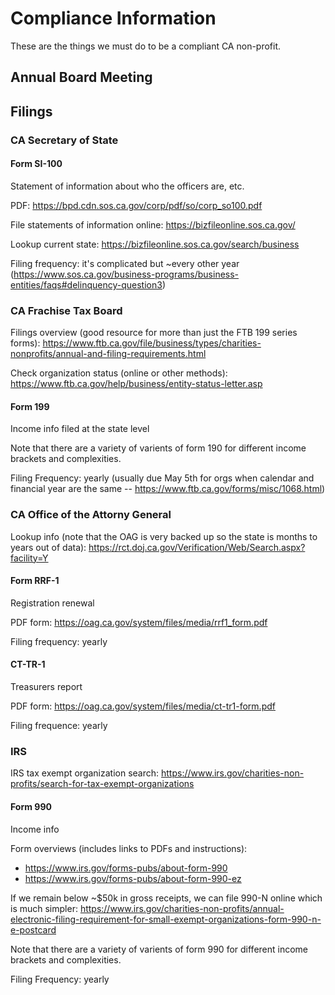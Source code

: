 <!-- TITLE: Compliance Information -->
<!-- SUBTITLE: A quick summary of Compliance Information -->

# Compliance Information
These are the things we must do to be a compliant CA non-profit.

## Annual Board Meeting
## Filings
### CA Secretary of State

#### Form SI-100

Statement of information about who the officers are, etc.

PDF: https://bpd.cdn.sos.ca.gov/corp/pdf/so/corp_so100.pdf

File statements of information online: https://bizfileonline.sos.ca.gov/

Lookup current state: https://bizfileonline.sos.ca.gov/search/business

Filing frequency: it's complicated but ~every other year (https://www.sos.ca.gov/business-programs/business-entities/faqs#delinquency-question3)

### CA Frachise Tax Board

Filings overview (good resource for more than just the FTB 199 series forms): https://www.ftb.ca.gov/file/business/types/charities-nonprofits/annual-and-filing-requirements.html

Check organization status (online or other methods): https://www.ftb.ca.gov/help/business/entity-status-letter.asp

#### Form 199

Income info filed at the state level

Note that there are a variety of varients of form 190 for different income brackets and complexities.

Filing Frequency: yearly (usually due May 5th for orgs when calendar and financial year are the same -- https://www.ftb.ca.gov/forms/misc/1068.html)

### CA Office of the Attorny General

Lookup info (note that the OAG is very backed up so the state is months to years out of data): https://rct.doj.ca.gov/Verification/Web/Search.aspx?facility=Y

#### Form RRF-1

Registration renewal

PDF form: https://oag.ca.gov/system/files/media/rrf1_form.pdf

Filing frequency: yearly

#### CT-TR-1

Treasurers report

PDF form: https://oag.ca.gov/system/files/media/ct-tr1-form.pdf

Filing frequence: yearly

### IRS

IRS tax exempt organization search: https://www.irs.gov/charities-non-profits/search-for-tax-exempt-organizations

#### Form 990

Income info

Form overviews (includes links to PDFs and instructions):
- https://www.irs.gov/forms-pubs/about-form-990
- https://www.irs.gov/forms-pubs/about-form-990-ez

If we remain below ~$50k in gross receipts, we can file 990-N online which is much simpler: https://www.irs.gov/charities-non-profits/annual-electronic-filing-requirement-for-small-exempt-organizations-form-990-n-e-postcard

Note that there are a variety of varients of form 990 for different income brackets and complexities.

Filing Frequency: yearly

